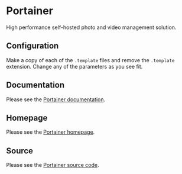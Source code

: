 # Portainer

High performance self-hosted photo and video management solution.


## Configuration

Make a copy of each of the `.template` files and remove the `.template` extension. Change any of the parameters as you see fit.


## Documentation

Please see the [Portainer documentation][portainer_documentation].


## Homepage

Please see the [Portainer homepage][portainer_homepage].


## Source

Please see the [Portainer source code][portainer_source_code].



[portainer_documentation]: <https://docs.portainer.io/>
[portainer_homepage]: <https://www.portainer.io/>
[portainer_source_code]: <https://github.com/portainer/portainer>
